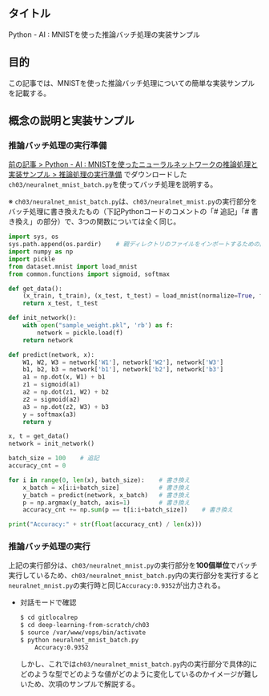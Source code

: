 ## タイトル
Python - AI : MNISTを使った推論バッチ処理の実装サンプル

## 目的
この記事では、MNISTを使った推論バッチ処理についての簡単な実装サンプルを記載する。

## 概念の説明と実装サンプル
### 推論バッチ処理の実行準備
[前の記事 > Python - AI : MNISTを使ったニューラルネットワークの推論処理と実装サンプル > 推論処理の実行準備](https://sigma-se.com/detail/20/#:~:text=%E3%81%A8%E5%AE%9F%E8%A3%85%E3%82%B5%E3%83%B3%E3%83%97%E3%83%AB-,%E6%8E%A8%E8%AB%96%E5%87%A6%E7%90%86%E3%81%AE%E5%AE%9F%E8%A1%8C%E6%BA%96%E5%82%99,-%E5%8F%82%E8%80%83%E6%96%87%E7%8C%AE%E3%81%AE%E3%80%8E%E3%82%BC) でダウンロードした`ch03/neuralnet_mnist_batch.py`を使ってバッチ処理を説明する。

※ `ch03/neuralnet_mnist_batch.py`は、`ch03/neuralnet_mnist.py`の実行部分をバッチ処理に書き換えたもの（下記Pythonコードのコメントの「# 追記」「# 書き換え」の部分）で、3つの関数については全く同じ。

```python
import sys, os
sys.path.append(os.pardir)    # 親ディレクトリのファイルをインポートするための設定
import numpy as np
import pickle
from dataset.mnist import load_mnist
from common.functions import sigmoid, softmax

def get_data():
    (x_train, t_train), (x_test, t_test) = load_mnist(normalize=True, flatten=True, one_hot_label=False)
    return x_test, t_test

def init_network():
    with open("sample_weight.pkl", 'rb') as f:
        network = pickle.load(f)
    return network

def predict(network, x):
    W1, W2, W3 = network['W1'], network['W2'], network['W3']
    b1, b2, b3 = network['b1'], network['b2'], network['b3']
    a1 = np.dot(x, W1) + b1
    z1 = sigmoid(a1)
    a2 = np.dot(z1, W2) + b2
    z2 = sigmoid(a2)
    a3 = np.dot(z2, W3) + b3
    y = softmax(a3)
    return y

x, t = get_data()
network = init_network()

batch_size = 100    # 追記
accuracy_cnt = 0

for i in range(0, len(x), batch_size):    # 書き換え
    x_batch = x[i:i+batch_size]           # 書き換え
    y_batch = predict(network, x_batch)   # 書き換え
    p = np.argmax(y_batch, axis=1)        # 書き換え
    accuracy_cnt += np.sum(p == t[i:i+batch_size])    # 書き換え

print("Accuracy:" + str(float(accuracy_cnt) / len(x)))
```

### 推論バッチ処理の実行

上記の実行部分は、`ch03/neuralnet_mnist.py`の実行部分を**100個単位**でバッチ実行しているため、`ch03/neuralnet_mnist_batch.py`内の実行部分を実行すると`neuralnet_mnist.py`の実行時と同じ`Accuracy:0.9352`が出力される。

- 対話モードで確認
    ```bash
    $ cd gitlocalrep
    $ cd deep-learning-from-scratch/ch03
    $ source /var/www/vops/bin/activate
    $ python neuralnet_mnist_batch.py
        Accuracy:0.9352
    ```

    しかし、これでは`ch03/neuralnet_mnist_batch.py`内の実行部分で具体的にどのような型でどのような値がどのように変化しているのかイメージが難しいため、次項のサンプルで解説する。
